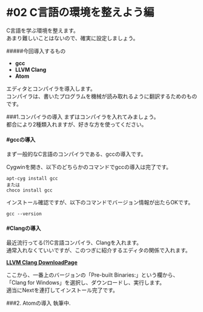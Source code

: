 # #02 C言語の環境を整えよう編

C言語を学ぶ環境を整えます。  
あまり難しいことはないので、確実に設定しましょう。

#####今回導入するもの
- __gcc__
- __LLVM Clang__
- __Atom__

エディタとコンパイラを導入します。  
コンパイラは、書いたプログラムを機械が読み取れるように翻訳するためのものです。  

###1.コンパイラの導入
まずはコンパイラを入れてみましょう。  
都合により2種類入れますが、好きな方を使ってください。

#### #gccの導入
まず一般的なC言語のコンパイラである、gccの導入です。  

Cygwinを開き、以下のどちらかのコマンドでgccの導入は完了です。
```
apt-cyg install gcc
または
choco install gcc
```
インストール確認ですが、以下のコマンドでバージョン情報が出たらOKです。
```
gcc --version
```


#### #Clangの導入
最近流行ってる(?)C言語コンパイラ、Clangを入れます。  
通常入れなくていいですが、このつぎに紹介するエディタの関係で入れます。

[__LLVM Clang DownloadPage__](http://llvm.org/releases/download.html)

ここから、一番上のバージョンの「Pre-built Binaries:」という欄から、  
「Clang for Windows」を選択し、ダウンロードし、実行します。  
適当にNextを連打してインストール完了です。

###2. Atomの導入
執筆中.
